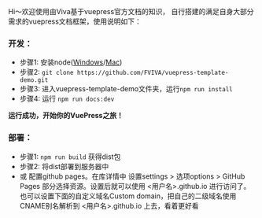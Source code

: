 Hi～欢迎使用由Viva基于vuepress官方文档的知识， 
自行搭建的满足自身大部分需求的vuepress文档框架，使用说明如下：  
  
### 开发：
- 步骤1: 安装node([Windows](https://blog.csdn.net/cai454692590/article/details/86093297)/[Mac](https://blog.csdn.net/m0_37896739/article/details/83545890))  
- 步骤2: `git clone https://github.com/FVIVA/vuepress-template-demo.git`
- 步骤3: 进入vuepress-template-demo文件夹，运行`npm run install`
- 步骤4: 运行 `npm run docs:dev`

**运行成功，开始你的VuePress之旅！**

### 部署：
- 步骤1: `npm run build` 获得dist包
- 步骤2: 将dist部署到服务器中
- 或 配置github pages。在库详情中 设置settings > 选项options > GitHub Pages 部分选择资源。设置后就可以使用 <用户名>.github.io 进行访问了。也可以设置下面的自定义域名Custom domain，把自己的二级域名使用CNAME别名解析到 <用户名>.github.io 上去，看着更好看
